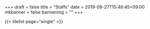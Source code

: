 +++
draft = false
title = "Staffs"
date = 2019-08-27T15:48:45+09:00
mkbanner = false
bannerimg = ""
+++


{{< tilelist page="single" >}}





